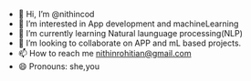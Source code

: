 - 👋 Hi, I’m @nithincod
- 👀 I’m interested in App development and machineLearning
- 🌱 I’m currently learning Natural launguage processing(NLP)
- 💞️ I’m looking to collaborate on APP and mL based projects.
- 📫 How to reach me nithinrohitian@gmail.com
- 😄 Pronouns: she,you


<!---
nithincod/nithincod is a ✨ special ✨ repository because its `README.md` (this file) appears on your GitHub profile.
You can click the Preview link to take a look at your changes.
--->
